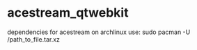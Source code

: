 # acestream_qtwebkit
dependencies for acestream on archlinux
use:
sudo pacman -U /path_to_file.tar.xz
